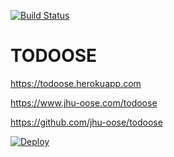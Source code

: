 [![Build Status](https://travis-ci.com/jhu-oose/todoose.svg?branch=master)](https://travis-ci.com/jhu-oose/todoose)

TODOOSE
=======

https://todoose.herokuapp.com

https://www.jhu-oose.com/todoose

https://github.com/jhu-oose/todoose

[![Deploy](https://www.herokucdn.com/deploy/button.svg)](https://heroku.com/deploy)

